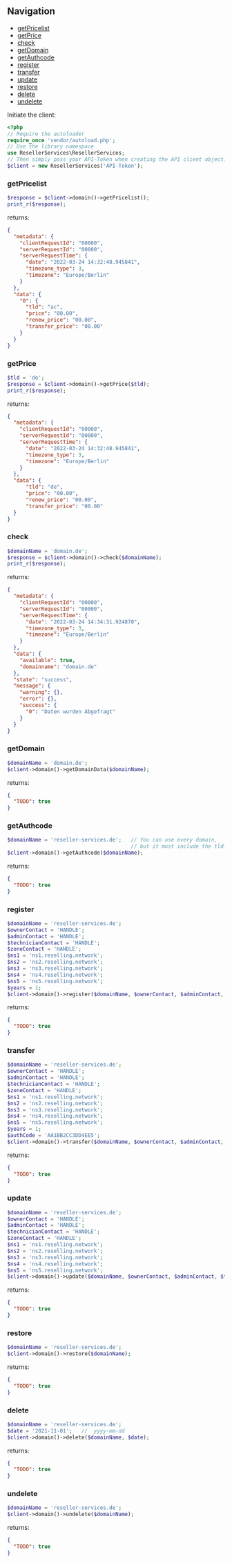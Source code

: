 ## Navigation
* [getPricelist](#getpricelist)
* [getPrice](#getprice)
* [check](#check)
* [getDomain](#getdomain)
* [getAuthcode](#getauthcode)
* [register](#register)
* [transfer](#transfer)
* [update](#update)
* [restore](#restore)
* [delete](#delete)
* [undelete](#undelete)

Initiate the client:
```php
<?php
// Require the autoloader
require_once 'vendor/autoload.php';
// Use the library namespace
use ResellerServices\ResellerServices;
// Then simply pass your API-Token when creating the API client object.
$client = new ResellerServices('API-Token');
```

### getPricelist
```php
$response = $client->domain()->getPricelist();
print_r($response);
```
returns:
```json
{
  "metadata": {
    "clientRequestId": "00000",
    "serverRequestId": "00000",
    "serverRequestTime": {
      "date": "2022-03-24 14:32:48.945841",
      "timezone_type": 3,
      "timezone": "Europe/Berlin"
    }
  },
  "data": {
    "0": {
      "tld": "ac",
      "price": "00.00",
      "renew_price": "00.00",
      "transfer_price": "00.00"
    }
  }
}
```

### getPrice
```php
$tld = 'de';
$response = $client->domain()->getPrice($tld);
print_r($response);
```
returns:
```json
{
  "metadata": {
    "clientRequestId": "00000",
    "serverRequestId": "00000",
    "serverRequestTime": {
      "date": "2022-03-24 14:32:48.945841",
      "timezone_type": 3,
      "timezone": "Europe/Berlin"
    }
  },
  "data": {
      "tld": "de",
      "price": "00.00",
      "renew_price": "00.00",
      "transfer_price": "00.00"
  }
}
```

### check
```php
$domainName = 'domain.de';
$response = $client->domain()->check($domainName);
print_r($response);
```
returns:
```json
{
  "metadata": {
    "clientRequestId": "00000",
    "serverRequestId": "00000",
    "serverRequestTime": {
      "date": "2022-03-24 14:34:31.924870",
      "timezone_type": 3,
      "timezone": "Europe/Berlin"
    }
  },
  "data": {
    "available": true,
    "domainname": "domain.de"
  },
  "state": "success",
  "message": {
    "warning": {},
    "error": {},
    "success": {
      "0": "Daten wurden Abgefragt"
    }
  }
}
```

### getDomain
```php
$domainName = 'domain.de';
$client->domain()->getDomainData($domainName);
```
returns:
```json
{
  "TODO": true
}
```

### getAuthcode
```php
$domainName = 'reseller-services.de';   // You can use every domain,
                                        // but it must include the tld!
$client->domain()->getAuthcode($domainName);
```
returns:
```json
{
  "TODO": true
}
```

### register
```php
$domainName = 'reseller-services.de';
$ownerContact = 'HANDLE';
$adminContact = 'HANDLE';
$technicianContact = 'HANDLE';
$zoneContact = 'HANDLE';
$ns1 = 'ns1.reselling.network';
$ns2 = 'ns2.reselling.network';
$ns3 = 'ns3.reselling.network';
$ns4 = 'ns4.reselling.network';
$ns5 = 'ns5.reselling.network';
$years = 1;
$client->domain()->register($domainName, $ownerContact, $adminContact, $technicianContact, $zoneContact, $ns1, $ns2, $ns3, $ns4, $ns5, $years);
```
returns:
```json
{
  "TODO": true
}
```

### transfer
```php
$domainName = 'reseller-services.de';
$ownerContact = 'HANDLE';
$adminContact = 'HANDLE';
$technicianContact = 'HANDLE';
$zoneContact = 'HANDLE';
$ns1 = 'ns1.reselling.network';
$ns2 = 'ns2.reselling.network';
$ns3 = 'ns3.reselling.network';
$ns4 = 'ns4.reselling.network';
$ns5 = 'ns5.reselling.network';
$years = 1;
$authCode = 'AA1BB2CC3DD4EE5';
$client->domain()->transfer($domainName, $ownerContact, $adminContact, $technicianContact, $zoneContact, $ns1, $ns2, $ns3, $ns4, $ns5, $years, $authCode);
```
returns:
```json
{
  "TODO": true
}
```

### update
```php
$domainName = 'reseller-services.de';
$ownerContact = 'HANDLE';
$adminContact = 'HANDLE';
$technicianContact = 'HANDLE';
$zoneContact = 'HANDLE';
$ns1 = 'ns1.reselling.network';
$ns2 = 'ns2.reselling.network';
$ns3 = 'ns3.reselling.network';
$ns4 = 'ns4.reselling.network';
$ns5 = 'ns5.reselling.network';
$client->domain()->update($domainName, $ownerContact, $adminContact, $technicianContact, $zoneContact, $ns1, $ns2, $ns3, $ns4, $ns5);
```
returns:
```json
{
  "TODO": true
}
```

### restore
```php
$domainName = 'reseller-services.de';
$client->domain()->restore($domainName);
```
returns:
```json
{
  "TODO": true
}
```

### delete
```php
$domainName = 'reseller-services.de';
$date = '2021-11-01';   //  yyyy-mm-dd
$client->domain()->delete($domainName, $date);
```
returns:
```json
{
  "TODO": true
}
```

### undelete
```php
$domainName = 'reseller-services.de';
$client->domain()->undelete($domainName);
```
returns:
```json
{
  "TODO": true
}
```